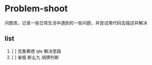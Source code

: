 # Problem-shoot
问题库，记录一些日常生活中遇到的一些问题，并尝试用代码去描述并解决

## list
001. [ ] 克鲁赛德 qte 解决思路
002. [ ] 雀姬 断幺九 胡牌判断